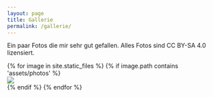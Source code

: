 ```yaml
---
layout: page
title: Gallerie
permalink: /gallerie/
---
```


Ein paar Fotos die mir sehr gut gefallen. Alles Fotos sind CC BY-SA 4.0 lizensiert.

<div class="uk-child-width-1-2@s uk-child-width-1-3@m" uk-grid="parallax: 150; parallax-justify: true; masonry: pack">
    {% for image in site.static_files %}
        {% if image.path contains 'assets/photos' %}
            <div uk-lightbox="animation: fade">
                <a href="{{ site.baseurl }}{{ image.path }}">
                    <img class="" src="{{ site.baseurl }}{{ image.path }}">
                </a>
            </div>
        {% endif %}
    {% endfor %}
</div>

